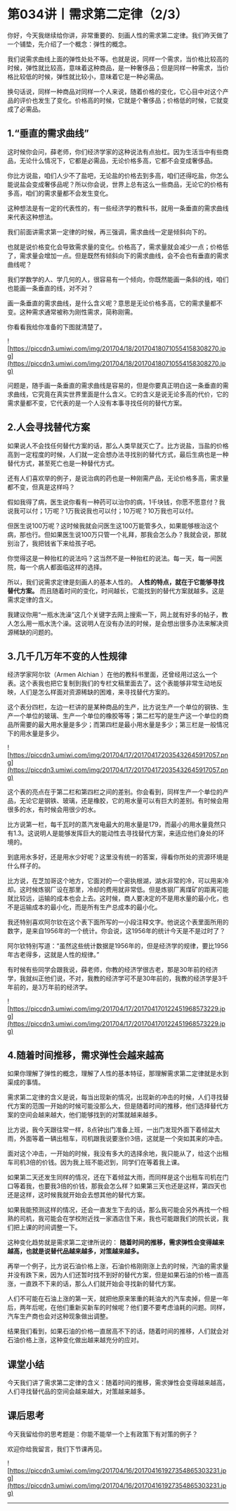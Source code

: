 # 第034讲丨需求第二定律（2/3）

你好，今天我继续给你讲，非常重要的、刻画人性的需求第二定律。我们昨天做了一个铺垫，先介绍了一个概念：弹性的概念。

我们说需求曲线上面的弹性处处不等。也就是说，同样一个需求，当价格比较高的时候，弹性就比较高，意味着这种商品，是一种奢侈品；但是同样一种需求，当价格比较低的时候，弹性就比较小，意味着它是一种必需品。

换句话说，同样一种商品对同样一个人来说，随着价格的变化，它心目中对这个产品的评价也发生了变化。价格高的时候，它就是个奢侈品；价格低的时候，它就变成了必需品。

## 1.“垂直的需求曲线”

这时候你会问，薛老师，你们经济学家的这种说法有点抬杠。因为生活当中有些商品，无论什么情况下，它都是必需品，无论价格多高，它都不会变成奢侈品。

你比方说盐，咱们人少不了盐吧，无论盐的价格去到多高，咱们还得吃盐，你怎么能说盐会变成奢侈品呢？所以你会说，世界上总有这么一些商品，无论它的价格有多高，咱们的需求量都不会发生变化。

这种想法是有一定的代表性的，有一些经济学的教科书，就用一条垂直的需求曲线来代表这种想法。

我们前面讲需求第一定律的时候，再三强调，需求曲线一定是倾斜向下的。

也就是说价格变化会导致需求量的变化。价格高了，需求量就会减少一点；价格低了，需求量会增加一点。但是既然有倾斜向下的需求曲线，会不会也有垂直的需求曲线呢？

我们学数学的人、学几何的人，很容易有一个倾向，你既然能画一条斜的线，咱们也能画一条垂直的线，对不对？

画一条垂直的需求曲线，是什么含义呢？意思是无论价格多高，它的需求量都不变。这种需求通常被称为刚性需求，简称刚需。

你看看我给你准备的下图就清楚了。

![https://piccdn3.umiwi.com/img/201704/18/201704180710554158308270.jpg](https://piccdn3.umiwi.com/img/201704/18/201704180710554158308270.jpg)

问题是，随手画一条垂直的需求曲线是容易的，但是你要真正明白这一条垂直的需求曲线，它究竟在真实世界里面是什么含义。它的含义是说无论多高的代价，它的需求量都不变，它代表的是一个人没有本事寻找任何的替代方案。

## 2.人会寻找替代方案

如果说人不会找任何替代方案的话，那么人类早就灭亡了。比方说盐，当盐的价格高到一定程度的时候，人们就一定会想办法寻找别的替代方式，最后生病也是一种替代方式，甚至死亡也是一种替代方式。

还有人们喜欢举的例子，是说治病的药也是一种刚需产品，无论价格多高，需求量都不变，但真是这样吗？

假如我得了病，医生说你看有一种药可以治你的病，1千块钱，你愿不愿意付？我说我可以付；1万呢？1万我说我也可以付；10万呢？10万我也可以付。

但医生说100万呢？这时候我就会问医生这100万能管多久，如果能够根治这个病，那也行。但如果医生说100万只管一个礼拜，那我会怎么办？我就会说，那就别治了，我把钱省下来给孩子吧。

你觉得这是一种抬杠的说法吗？这当然不是一种抬杠的说法。每一天，每一间医院，每一个病人都面临这样的选择。

所以，我们说需求定律是刻画人的基本人性的。 **人性的特点，就在于它能够寻找替代方案。** 而且随着时间的变化，时间越长，它能找到的替代方案就越多。这是需求定律的含义。

我建议你用“一瓶水洗澡”这几个关键字去网上搜索一下，网上就有好多的帖子，教人怎么用一瓶水洗个澡。这说明人在没有办法的时候，是会想出很多办法来解决资源稀缺的问题的。

## 3.几千几万年不变的人性规律

经济学家阿尔钦（Armen Alchian ）在他的教科书里面，还曾经用过这么一个表。这个表我也把它复制到我们的专栏文稿里面去了。这个表能够非常生动地反映，人们是怎么样面对资源稀缺的困难，来寻找替代方案的。

这个表分四栏，左边一栏讲的是某种商品的生产，比方说生产一个单位的钢铁、生产一个单位的玻璃、生产一个单位的橡胶等等；第二栏写的是生产这一个单位的商品所需要的最大用水量是多少；而第四栏是最小用水量是多少；第三栏是一般情况下的用水量是多少。

![https://piccdn3.umiwi.com/img/201704/17/201704172035432645917057.png](https://piccdn3.umiwi.com/img/201704/17/201704172035432645917057.png)

这个表的亮点在于第二栏和第四栏之间的差别。你会看到，同样生产一个单位的产品，无论它是钢铁、玻璃，还是橡胶，它的用水量可以有巨大的差别。有时候会用很多的水，有时候会用很少的水。

比方说第一栏，每千瓦时的蒸汽发电最大的用水量是179，而最小的用水量竟然只有1.3。这说明人是能够发挥巨大的能动性去寻找替代方案，来适应他们身处的环境的。

到底用水多好，还是用水少好呢？这里没有统一的答案，得看你所处的资源环境是什么样子的。

比方说，在芝加哥这个地方，它面对的一个密执根湖，湖水非常的冷，可以用来冷却。这时候炼钢厂设在那里，冷却的费用就非常低。但是炼钢厂离煤矿的距离可能就比较远，运输的成本也会上去。这时候，商人要决定的不是用水量的最小化，也不是运输成本的最小化，而是所有生产总成本的最小化。

我还特别喜欢阿尔钦在这个表下面所写的一小段注释文字。他说这个表里面所用的数字，是来自1956年的一个统计。你会说，这1956年的统计今天是不是过时了？

阿尔钦特别写道：“虽然这些统计数据是1956年的，但是经济学的规律，要比1956年古老得多，这就是人性的规律。”

有时候有些同学会跟我说，薛老师，你教的经济学很古老，那是30年前的经济学，我就纠正他们说，不对，我教的经济学可不是30年前的，我教的经济学是3千年前的，是3万年前的经济学。

![https://piccdn3.umiwi.com/img/201704/17/201704170122451968573229.jpg](https://piccdn3.umiwi.com/img/201704/17/201704170122451968573229.jpg)

## 4.随着时间推移，需求弹性会越来越高

如果你理解了弹性的概念，理解了人性的基本特征，那理解需求第二定律就是水到渠成的事情。

需求第二定律的含义是说，每当出现新的情况，出现新的冲击的时候，人们寻找替代方案的范围一开始的时候可能没那么大，但是随着时间的推移，他们选择替代方案的空间会越来越大，他们能够找到的对策就越来越多。

比方说，我今天跟往常一样，8点钟出门准备上班，一出门发现外面下着倾盆大雨，外面等着一辆出租车，司机跟我说要涨价3倍，这就是一个突如其来的冲击。

面对这个冲击，一开始的时候，我没有多大的选择余地，我只能从了，给这个出租车司机3倍的价钱。因为我上班不能迟到，同学们在等着我上课。

如果第二天还发生同样的情况，还在下着倾盆大雨，而同样是这个出租车司机在门口等着我，也要我3倍的价钱，那我会怎么样？如果第三天也还是这样，第四天也还是这样，这时候我就开始会去想其他的替代方案。

如果我能预测这样的情况，还会一直发生下去的话，那么我可能会另外再找一个相熟的司机，我可能会在学校附近找一家酒店住下来，我也可能跟我们的院长说，我们把上课的时间调整一下。

这种变化趋势就是需求第二定律所说的： **随着时间的推移，需求弹性会变得越来越高，也就是说替代品越来越多，对策越来越多。**

再举一个例子，比方说石油价格上涨，石油价格刚刚涨上去的时候，汽油的需求量并没有跌下来，因为人们还暂时找不到好的替代方案，但是如果石油的价格一直高涨，一直跌不下来的话，那么人们就开始会寻找新的替代方案。

人们不可能在石油上涨的第一天，就把他原来笨重的耗油大的汽车卖掉，但是一年后，两年后呢，在他们重新买新车的时候呢？他们要不要考虑油耗的问题。同样，汽车生产商也会对这种现象做出调整。

结果我们看到，如果石油的价格一直居高不下的话，随着时间的推移，人们就会对石油价格上涨，这种变化做出越来越充分的应对。

## 课堂小结

今天我们讲了需求第二定律的含义：随着时间的推移，需求弹性会变得越来越高，人们寻找替代品的空间会越来越大，对策越来越多。

## 课后思考

今天我留给你的思考题是：你能不能举一个上有政策下有对策的例子？

欢迎你给我留言，我们下节课再见。

![https://piccdn3.umiwi.com/img/201704/16/201704161927354865303231.jpg](https://piccdn3.umiwi.com/img/201704/16/201704161927354865303231.jpg)

---
